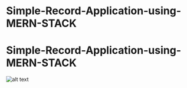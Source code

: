 # Simple-Record-Application-using-MERN-STACK
# Simple-Record-Application-using-MERN-STACK
![alt text](screenshots/1.png/2.png)
